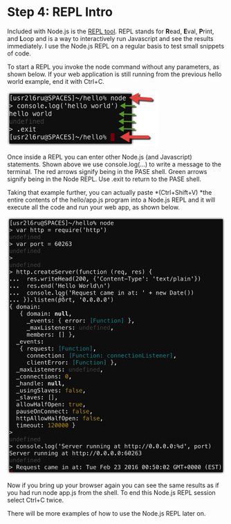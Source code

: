 # Step 4: REPL Intro

Included with Node.js is the [REPL tool](https://nodejs.org/api/repl.html).  REPL stands for **R**ead, **E**val, **P**rint, and **L**oop and is a way to interactively run Javascript and see the results immediately.  I use the Node.js REPL on a regular basis to test small snippets of code.

To start a REPL you invoke the node command without any parameters, as shown below.  If your web application is still running from the previous hello world example, end it with Ctrl+C.

![image alt text](img/image_11.png)

Once inside a REPL you can enter other Node.js (and Javascript) statements.  Shown above we use console.log(...) to write a message to the terminal.  The red arrows signify being in the PASE shell.  Green arrows signify being in the Node REPL.  Use .exit to return to the PASE shell.

Taking that example further, you can actually paste *(Ctrl+Shift+V) *the entire contents of the hello/app.js program into a Node.js REPL and it will execute all the code and run your web app, as shown below.

![image alt text](img/image_12.png)

Now if you bring up your browser again you can see the same results as if you had run node app.js from the shell.  To end this Node.js REPL session select Ctrl+C twice.

There will be more examples of how to use the Node.js REPL later on.